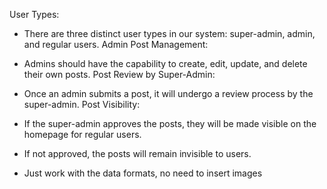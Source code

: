 User Types:
- There are three distinct user types in our system: super-admin, admin, and regular users.
Admin Post Management:

- Admins should have the capability to create, edit, update, and delete their own posts.
Post Review by Super-Admin:

- Once an admin submits a post, it will undergo a review process by the super-admin.
Post Visibility:

- If the super-admin approves the posts, they will be made visible on the homepage for regular
users.
- If not approved, the posts will remain invisible to users.
- Just work with the data formats, no need to insert images

